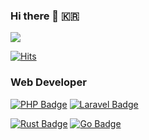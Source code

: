 ### Hi there 👋 :kr: 
<a href="https://velog.io/@hooneun"><img src="https://img.shields.io/badge/velog-1DBF73?style=flat-square&logo=Vimeo&logoColor=white"/></a>

[![Hits](https://hits.seeyoufarm.com/api/count/incr/badge.svg?url=https%3A%2F%2Fgithub.com%2Fhooneun%2Fhit-counter&count_bg=%2379C83D&title_bg=%23555555&icon=&icon_color=%23E7E7E7&title=hits&edge_flat=false)](https://hits.seeyoufarm.com)

### Web Developer
[![PHP Badge](https://img.shields.io/badge/PHP-000000?style=flat-square&logo=php)](https://www.php.net)
[![Laravel Badge](https://img.shields.io/badge/Laravel-000000?style=flat-square&logo=laravel)](https://www.laravel.kr)

[![Rust Badge](https://img.shields.io/badge/Rust-000000?style=flat-square&logo=rust)](https://www.rust-lang.org/)
[![Go Badge](https://img.shields.io/badge/Go-000000?style=flat-square&logo=go)](https://golang.org/)

<!-- ![GitHub stats](https://github-readme-stats.vercel.app/api?username=hooneun&show_icons=true) -->




<!--
[![Top Langs](https://github-readme-stats.vercel.app/api/top-langs/?username=hooneun)](https://github.com/anuraghazra/github-readme-stats)
**hooneun/hooneun** is a ✨ _special_ ✨ repository because its `README.md` (this file) appears on your GitHub profile.

Here are some ideas to get you started:

- 🔭 I’m currently working on ...
- 🌱 I’m currently learning ...
- 👯 I’m looking to collaborate on ...
- 🤔 I’m looking for help with ...
- 💬 Ask me about ...
- 📫 How to reach me: ...
- 😄 Pronouns: ...
- ⚡ Fun fact: ...
-->
